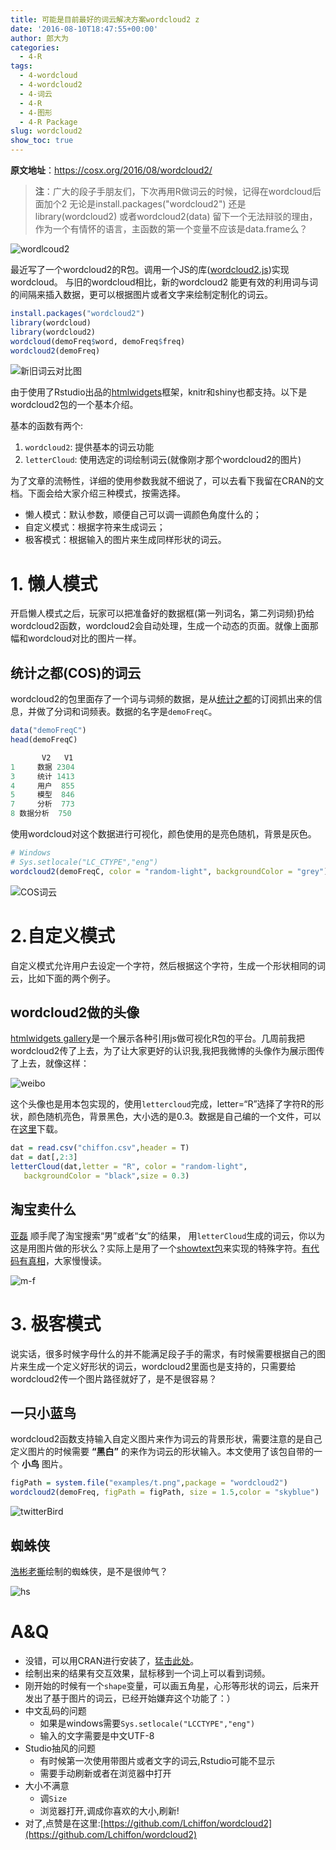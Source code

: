 ```yaml
---
title: 可能是目前最好的词云解决方案wordcloud2 z
date: '2016-08-10T18:47:55+00:00'
author: 郎大为
categories:
  - 4-R
tags:
  - 4-wordcloud
  - 4-wordcloud2
  - 4-词云
  - 4-R
  - 4-图形
  - 4-R Package
slug: wordcloud2
show_toc: true
---
```


**原文地址**：<https://cosx.org/2016/08/wordcloud2/>

>**注**：广大的段子手朋友们，下次再用R做词云的时候，记得在wordcloud后面加个2
>无论是install.packages("wordcloud2")
>还是library(wordcloud2)
>或者wordcloud2(data)
>留下一个无法辩驳的理由，作为一个有情怀的语言，主函数的第一个变量不应该是data.frame么？


![wordlcoud2](/images/Tech/R/wordcloud2//download.png)

最近写了一个wordcloud2的R包。调用一个JS的库([wordcloud2.js](https://github.com/timdream/wordcloud2.js))实现wordcloud。 与旧的wordcloud相比，新的wordcloud2 能更有效的利用词与词的间隔来插入数据，更可以根据图片或者文字来绘制定制化的词云。

```r
install.packages("wordcloud2")
library(wordcloud)
library(wordcloud2)
wordcloud(demoFreq$word, demoFreq$freq)
wordcloud2(demoFreq)
```

![新旧词云对比图](/images/Tech/R/wordcloud2//1.png)

由于使用了Rstudio出品的[htmlwidgets](https://github.com/ramnathv/htmlwidgets)框架，knitr和shiny也都支持。以下是wordcloud2包的一个基本介绍。

基本的函数有两个:

1. `wordcloud2`: 提供基本的词云功能
1. `letterCloud`: 使用选定的词绘制词云(就像刚才那个wordcloud2的图片)

为了文章的流畅性，详细的使用参数我就不细说了，可以去看下我留在CRAN的<a>文档</a>。下面会给大家介绍三种模式，按需选择。

* 懒人模式：默认参数，顺便自己可以调一调颜色角度什么的；
* 自定义模式：根据字符来生成词云；
* 极客模式：根据输入的图片来生成同样形状的词云。


# 1. 懒人模式

开启懒人模式之后，玩家可以把准备好的数据框(第一列词名，第二列词频)扔给wordcloud2函数，wordcloud2会自动处理，生成一个动态的页面。就像上面那幅和wordcloud对比的图片一样。

## 统计之都(COS)的词云
wordcloud2的包里面存了一个词与词频的数据，是从[统计之都](https://cos.name)的订阅抓出来的信息，并做了分词和词频表。数据的名字是`demoFreqC`。

```r
data("demoFreqC")
head(demoFreqC)
```

```r
       V2   V1
1     数据 2304
3     统计 1413
4     用户  855
5     模型  846
7     分析  773
8 数据分析  750
```

使用wordcloud对这个数据进行可视化，颜色使用的是亮色随机，背景是灰色。

```r
# Windows
# Sys.setlocale("LC_CTYPE","eng")
wordcloud2(demoFreqC, color = "random-light", backgroundColor = "grey")
```

![COS词云](/images/Tech/R/wordcloud2/QQ20160807223628.jpg)

# 2.自定义模式

自定义模式允许用户去设定一个字符，然后根据这个字符，生成一个形状相同的词云，比如下面的两个例子。

## wordcloud2做的头像

[htmlwidgets gallery](http://gallery.htmlwidgets.org/)是一个展示各种引用js做可视化R包的平台。几周前我把wordcloud2传了上去，为了让大家更好的认识我,我把我微博的头像作为展示图传了上去，就像这样：

![weibo](/images/Tech/R/wordcloud2//weibo.jpg)

这个头像也是用本包实现的，使用`lettercloud`完成，letter=“R”选择了字符R的形状，颜色随机亮色，背景黑色，大小选的是0.3。数据是自己编的一个文件，可以在[这里](http://7xr5em.com1.z0.glb.clouddn.com/chiffon.csv)下载。
```r
dat = read.csv("chiffon.csv",header = T)
dat = dat[,2:3]
letterCloud(dat,letter = "R", color = "random-light",
   backgroundColor = "black",size = 0.3)
```

## 淘宝卖什么

[亚磊](http://yalei.name/2016/06/wordcloud2) 顺手爬了淘宝搜索“男”或者“女”的结果， 用`letterCloud`生成的词云，你以为这是用图片做的形状么？实际上是用了一个[showtext包](/2014/01/showtext-interesting-fonts-and-graphs/)来实现的特殊字符。[有代码有真相](http://yalei.name/2016/06/wordcloud2)，大家慢慢读。

![m-f](/images/Tech/R/wordcloud2//m-f-500x317.jpg)

#  3. 极客模式

说实话，很多时候字母什么的并不能满足段子手的需求，有时候需要根据自己的图片来生成一个定义好形状的词云，wordcloud2里面也是支持的，只需要给wordcloud2传一个图片路径就好了，是不是很容易？

## 一只小蓝鸟

wordcloud2函数支持输入自定义图片来作为词云的背景形状，需要注意的是自己定义图片的时候需要 **“黑白”** 的来作为词云的形状输入。本文使用了该包自带的一个 **小鸟** 图片。

```r
figPath = system.file("examples/t.png",package = "wordcloud2")
wordcloud2(demoFreq, figPath = figPath, size = 1.5,color = "skyblue")
```

![twitterBird](/images/Tech/R/wordcloud2//20.png)

## 蜘蛛侠

[浩彬老撕](https://mp.weixin.qq.com/s?biz=MzAxNzc3NDA3OA==&mid=2651304504&idx=1&sn=70f4f11303fd64ffa439d82b217a932a&scene=1&srcid=08071rryLlF55rlpK0EqyAWw&passticket=4V5aPe3NEuvT24eZ7A47NrgMw1cLLcv2I4J6FKARjAeTgQZUdj9jzDxRY1Zb%2FfVN#rd)绘制的蜘蛛侠，是不是很帅气？

![hs](/images/Tech/R/wordcloud2//hs.jpg)

# A&Q
- 没错，可以用CRAN进行安装了，[猛击此处](https://cran.r-project.org/web/packages/wordcloud2/index.html)。
- 绘制出来的结果有交互效果，鼠标移到一个词上可以看到词频。
- 刚开始的时候有一个`shape`变量，可以画五角星，心形等形状的词云，后来开发出了基于图片的词云，已经开始嫌弃这个功能了：）
- 中文乱码的问题
  - 如果是windows需要`Sys.setlocale("LCCTYPE","eng")`
  - 输入的文字需要是中文UTF-8
- Studio抽风的问题
  - 有时候第一次使用带图片或者文字的词云,Rstudio可能不显示
  - 需要手动刷新或者在浏览器中打开
- 大小不满意
  - 调`Size`
  - 浏览器打开,调成你喜欢的大小,刷新!
- 对了,点赞是在这里:[https://github.com/Lchiffon/wordcloud2](https://github.com/Lchiffon/wordcloud2)
